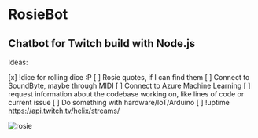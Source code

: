 # RosieBot

## Chatbot for Twitch build with Node.js

Ideas:

[x] !dice for rolling dice :P
[ ] Rosie quotes, if I can find them
[ ] Connect to SoundByte, maybe through MIDI
[ ] Connect to Azure Machine Learning
[ ] request information about the codebase working on, like lines of code or current issue
[ ] Do something with hardware/IoT/Arduino
[ ] !uptime https://api.twitch.tv/helix/streams/

![rosie](https://vignette.wikia.nocookie.net/warner-bros-entertainment/images/4/43/Rosie_the_robot_maid.jpg/revision/latest?cb=20160830191815)
